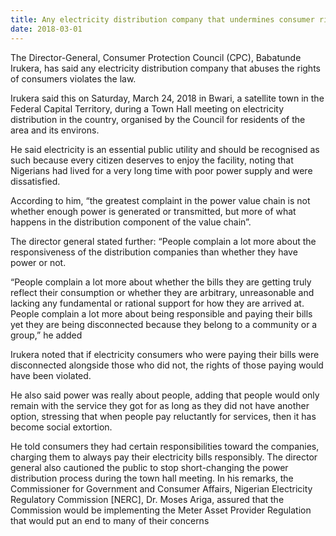 ```yaml
---
title: Any electricity distribution company that undermines consumer rights violates the law - CPC
date: 2018-03-01
---
```

The Director-General, Consumer Protection Council (CPC), Babatunde Irukera, has said any electricity distribution company that abuses the rights of consumers violates the law.

Irukera said this on Saturday, March 24, 2018 in Bwari, a satellite town in the Federal Capital Territory, during a Town Hall meeting on electricity distribution in the country, organised by the Council for residents of the area and its environs.

He said electricity is an essential public utility and should be recognised as such because every citizen deserves to enjoy the facility, noting that Nigerians had lived for a very long time with poor power supply and were dissatisfied.

According to him, “the greatest complaint in the power value chain is not whether enough power is generated or transmitted, but more of what happens in the distribution component of the value chain”.

The director general stated further: “People complain a lot more about the responsiveness of the distribution companies than whether they have power or not. 

“People complain a lot more about whether the bills they are getting truly reflect their consumption or whether they are arbitrary, unreasonable and lacking any fundamental or rational support for how they are arrived at. People complain a lot more about being responsible and paying their bills yet they are being disconnected because they belong to a community or a group,” he added

Irukera noted that if electricity consumers who were paying their bills were disconnected alongside those who did not, the rights of those paying would have been violated.

He also said power was really about people, adding that people would only remain with the service they got for as long as they did not have another option, stressing that when people pay reluctantly for services, then it has become social extortion.

He told consumers they had certain responsibilities toward the companies, charging them to always pay their electricity bills responsibly.
The director general also cautioned the public to stop short-changing the power distribution process during the town hall meeting. In his remarks, the Commissioner for Government and Consumer Affairs, Nigerian Electricity Regulatory Commission [NERC], Dr. Moses Ariga, assured that the Commission would be implementing the Meter Asset Provider Regulation that would put an end to many of their concerns